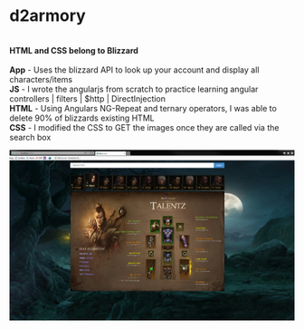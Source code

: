 # d2armory
<br/><b>HTML and CSS belong to Blizzard</b>
<br/>
<br/><b>App</b> - Uses the blizzard API to look up your account and display all characters/items
<br/><b>JS</b> - I wrote the angularjs from scratch to practice learning angular controllers | filters | $http | DirectInjection
<br/><b>HTML</b> - Using Angulars NG-Repeat and ternary operators, I was able to delete 90% of blizzards existing HTML
<br/><b>CSS</b>  - I modified the CSS to GET the images once they are called via the search box

![Picture](https://github.com/codeNovels/d2armory/blob/master/d2armory/images/Diablo3.PNG)
